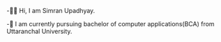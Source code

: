 -👋🏻 Hi, I am Simran Upadhyay.

-🏫 I am currently pursuing bachelor of computer applications(BCA) from Uttaranchal University.


<!---
SimranUpadhyay26/SimranUpadhyay26 is a ✨ special ✨ repository because its `README.md` (this file) appears on your GitHub profile.
You can click the Preview link to take a look at your changes.
--->
